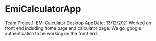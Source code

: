# EmiCalculatorApp
Team Project1: EMI Calculator Desktop App
Date: 13/12/2021
Worked on front end including home page and calculator page.
We got google authentication to be working on the front end.
